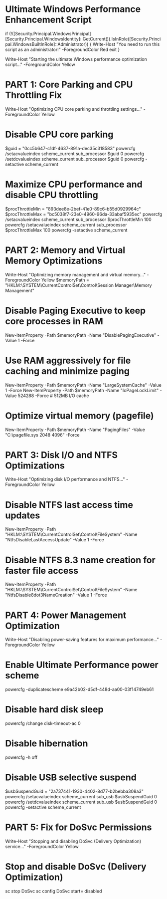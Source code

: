 # Ultimate Windows Performance Enhancement Script
if (!([Security.Principal.WindowsPrincipal][Security.Principal.WindowsIdentity]::GetCurrent()).IsInRole([Security.Principal.WindowsBuiltInRole]::Administrator)) {
    Write-Host "You need to run this script as an administrator!" -ForegroundColor Red
    exit
}

Write-Host "Starting the ultimate Windows performance optimization script..." -ForegroundColor Yellow

# PART 1: Core Parking and CPU Throttling Fix
Write-Host "Optimizing CPU core parking and throttling settings..." -ForegroundColor Yellow

# Disable CPU core parking
$guid = "0cc5b647-c1df-4637-891a-dec35c318583"
powercfg /setacvalueindex scheme_current sub_processor $guid 0
powercfg /setdcvalueindex scheme_current sub_processor $guid 0
powercfg -setactive scheme_current

# Maximize CPU performance and disable CPU throttling
$procThrottleMin = "893dee8e-2bef-41e0-89c6-b55d0929964c"
$procThrottleMax = "bc5038f7-23e0-4960-96da-33abaf5935ec"
powercfg /setacvalueindex scheme_current sub_processor $procThrottleMin 100
powercfg /setacvalueindex scheme_current sub_processor $procThrottleMax 100
powercfg -setactive scheme_current

# PART 2: Memory and Virtual Memory Optimizations
Write-Host "Optimizing memory management and virtual memory..." -ForegroundColor Yellow
$memoryPath = "HKLM:\SYSTEM\CurrentControlSet\Control\Session Manager\Memory Management"

# Disable Paging Executive to keep core processes in RAM
New-ItemProperty -Path $memoryPath -Name "DisablePagingExecutive" -Value 1 -Force

# Use RAM aggressively for file caching and minimize paging
New-ItemProperty -Path $memoryPath -Name "LargeSystemCache" -Value 1 -Force
New-ItemProperty -Path $memoryPath -Name "IoPageLockLimit" -Value 524288 -Force # 512MB I/O cache

# Optimize virtual memory (pagefile)
New-ItemProperty -Path $memoryPath -Name "PagingFiles" -Value "C:\pagefile.sys 2048 4096" -Force

# PART 3: Disk I/O and NTFS Optimizations
Write-Host "Optimizing disk I/O performance and NTFS..." -ForegroundColor Yellow

# Disable NTFS last access time updates
New-ItemProperty -Path "HKLM:\SYSTEM\CurrentControlSet\Control\FileSystem" -Name "NtfsDisableLastAccessUpdate" -Value 1 -Force

# Disable NTFS 8.3 name creation for faster file access
New-ItemProperty -Path "HKLM:\SYSTEM\CurrentControlSet\Control\FileSystem" -Name "NtfsDisable8dot3NameCreation" -Value 1 -Force

# PART 4: Power Management Optimization
Write-Host "Disabling power-saving features for maximum performance..." -ForegroundColor Yellow

# Enable Ultimate Performance power scheme
powercfg -duplicatescheme e9a42b02-d5df-448d-aa00-03f14749eb61

# Disable hard disk sleep
powercfg /change disk-timeout-ac 0

# Disable hibernation
powercfg -h off

# Disable USB selective suspend
$usbSuspendGuid = "2a737441-1930-4402-8d77-b2bebba308a3"
powercfg /setacvalueindex scheme_current sub_usb $usbSuspendGuid 0
powercfg /setdcvalueindex scheme_current sub_usb $usbSuspendGuid 0
powercfg -setactive scheme_current

# PART 5: Fix for DoSvc Permissions
Write-Host "Stopping and disabling DoSvc (Delivery Optimization) service..." -ForegroundColor Yellow

# Stop and disable DoSvc (Delivery Optimization)
sc stop DoSvc
sc config DoSvc start= disabled
